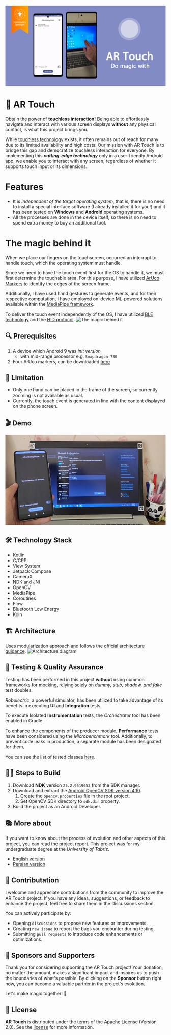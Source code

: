 [![AR Touch](/media/banner.png)](https://x.com/TensorFlow/status/1694409700069019960)
# 🔮  AR Touch
Obtain the power of **touchless interaction!** Being able to effortlessly navigate and interact with various screen displays **without** any physical contact, is what this project brings you.

While [touchless technology](https://www.greetly.com/blog/what-is-touchless-technology) exists, it often remains out of reach for many due to its limited availability and high costs.
Our mission with AR Touch is to bridge this gap and democratize touchless interaction for everyone.
By implementing this ***cutting-edge technology*** only in a user-friendly Android app, we enable you to interact with any screen,
regardless of whether it supports touch input or its dimensions.

# Features
- It is *independent of the target operating system*, that is, there is no need to install a special interface software (I already installed it for you!)
  and it has been tested on **Windows** and **Android** operating systems.
- All the processes are done in the device itself, so there is no need to spend extra money to buy an additional tool.

# The magic behind it
When we place our fingers on the touchscreen, occurred an interrupt to handle touch, which the operating system must handle.

Since we need to have the touch event first for the OS to handle it,
we must first determine the touchable area. For this purpose, I have utilized [ArUco Markers](https://docs.opencv.org/4.x/d5/dae/tutorial_aruco_detection.html) to identify the edges of the screen frame.

Additionally, I have used hand gestures to generate events, and for their respective computation, I have employed on-device ML-powered solutions available within the [MediaPipe framework](https://developers.google.com/mediapipe).

To deliver the touch event independently of the OS, I have utilized [BLE technology](https://novelbits.io/bluetooth-low-energy-ble-complete-guide/) and the [HID protocol](https://en.wikipedia.org/wiki/Human_interface_device).
![The magic behind it](/media/the_magic_behind_it.png)

## 🔍 Prerequisites
1. A device which Android 9 was *init version*
   - with mid-range processor e.g. `Snapdragon 730`
2. Four ArUco markers, can be downloaded [here](producer/markers)

## 🚫 Limitation
- Only one hand can be placed in the frame of the screen, so currently zooming is not available as usual.
- Currently, the touch event is generated in line with the content displayed on the phone screen.

## 🎬 Demo
[![Youtube Demo](/media/youtube.png)](https://www.youtube.com/watch?v=woEX1JKgeAo)

## 🛠️ Technology Stack
- Kotlin
- C/CPP
- View System
- Jetpack Compose
- CameraX
- NDK and JNI
- OpenCV
- MediaPipe
- Coroutines
- Flow
- Bluetooth Low Energy
- Koin

## 🏗️ Architecture
Uses modularization approach and follows the [official architecture guidance](https://developer.android.com/topic/architecture).
![Architecture diagram](/media/architecture_diagram.png)

## 🧪 Testing & Quality Assurance
Testing has been performed in this project **without** using common frameworks for mocking, relying solely on *dummy, stub, shadow, and fake* test doubles.

*Robolectric*, a powerful simulator, has been utilized to take advantage of its benefits in executing **UI** and **Integration** tests.

To execute Isolated **Instrumentation** tests, the *Orchestrator* tool has been enabled in Gradle.

To enhance the components of the producer module, **Performance** tests have been considered using the *Microbenchmark* tool. Additionally, to prevent code leaks in production, a separate module has been designated for them.

You can see the list of tested classes [here](https://github.com/ErfanSn/AR-Touch/issues/16).

## 👷‍♂️ Steps to Build
1. Download **NDK** version `25.2.9519653` from the SDK manager.
2. Download and extract the [Android OpenCV SDK version 4.10](https://github.com/opencv/opencv/releases/download/4.10.0/opencv-4.10.0-android-sdk.zip).
   1. Create the `opencv.properties` file in the root project.
   2. Set OpenCV SDK directory to `sdk.dir` property.
3. Build the project as an Android Developer.

## 📚 More about
If you want to know about the process of evolution and other aspects of this project, you can read the project report.
This project was for my undergraduate degree at the *University of Tabriz*.
- [English version](https://docs.google.com/document/d/1ENNQMLADxYiPcoJ0-0cCe4P9LCgyyeuu/edit?usp=sharing&ouid=115301471611369797131&rtpof=true&sd=true)
- [Persian version](https://docs.google.com/document/d/1lADQhTCvIjpkDAU-ZE4bby3WU_DpsMjH/edit?usp=sharing&ouid=115301471611369797131&rtpof=true&sd=true)

## 🤝 Contributation
I welcome and appreciate contributions from the community to improve the AR Touch project.
If you have any ideas, suggestions, or feedback to enhance the project, feel free to share them in the Discussions section.

You can actively participate by:
- Opening `discussions` to propose new features or improvements.
- Creating `new issue` to report the bugs you encounter during testing.
- Submitting `pull requests` to introduce code enhancements or optimizations.

## 💖 Sponsors and Supporters
Thank you for considering supporting the AR Touch project! Your donation, no matter the amount, makes a significant impact and inspires us to push the boundaries of what's possible. 
By clicking on the **Sponsor** button right now, you can become a valuable partner in the project's evolution.

Let's make magic together! 🌟

## 📜 License
**AR Touch** is distributed under the terms of the Apache License (Version 2.0).
See the [license](LICENSE) for more information.
